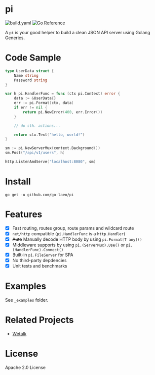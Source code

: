 # pi

![build.yaml](https://github.com/go-laeo/pi/actions/workflows/build.yaml/badge.svg) [![Go Reference](https://pkg.go.dev/badge/github.com/go-laeo/pi.svg)](https://pkg.go.dev/github.com/go-laeo/pi)

A `pi` is your good helper to build a clean JSON API server using Golang Generics.

# Code Sample

```Go
type UserData struct {
    Name string
    Password string
}

var h pi.HandlerFunc = func (ctx pi.Context) error {
    data := &UserData{}
    err := pi.Format(ctx, data)
    if err != nil {
        return pi.NewError(400, err.Error())
    }

    // do sth. actions...

    return ctx.Text("hello, world!")
}

sm := pi.NewServerMux(context.Background())
sm.Post("/api/v1/users", h)

http.ListenAndServe("localhost:8080", sm)
```

# Install

```shell
go get -u github.com/go-laeo/pi
```

# Features

- [x] Fast routing, routes group, route params and wildcard route
- [x] `net/http` compatible (`pi.HandlerFunc` is a `http.Handler`)
- [x] ~~Auto~~ Manually decode HTTP body by using `pi.Format[T any]()`
- [x] Middleware supports by using `pi.(ServerMux).Use()` or `pi.(HandlerFunc).Connect()`
- [x] Built-in `pi.FileServer` for SPA
- [x] No third-party depdencies
- [x] Unit tests and benchmarks

# Examples

See `_examples` folder.

# Related Projects

- [Wetalk](https://github.com/go-laeo/wetalk)

# License

Apache 2.0 License
